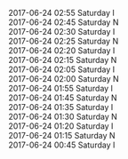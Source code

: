 2017-06-24 02:55 Saturday  I  
2017-06-24 02:45 Saturday  N  
2017-06-24 02:30 Saturday  I  
2017-06-24 02:25 Saturday  N  
2017-06-24 02:20 Saturday  I  
2017-06-24 02:15 Saturday  N  
2017-06-24 02:05 Saturday  I  
2017-06-24 02:00 Saturday  N  
2017-06-24 01:55 Saturday  I  
2017-06-24 01:45 Saturday  N  
2017-06-24 01:35 Saturday  I  
2017-06-24 01:30 Saturday  N  
2017-06-24 01:20 Saturday  I  
2017-06-24 01:15 Saturday  N  
2017-06-24 00:45 Saturday  I  
